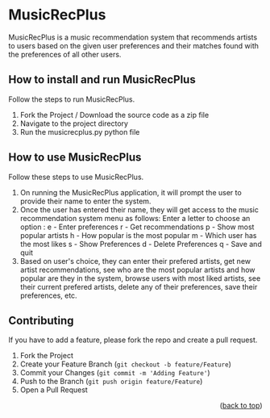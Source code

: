<!-- MusicRecPlus -->
<!-- ABOUT THE PROJECT -->
# MusicRecPlus
MusicRecPlus is a music recommendation system that recommends artists to users based on the given user preferences and their matches found with the preferences of all other users.

<!-- How to run MusicRecPlus -->
## How to install and run MusicRecPlus

Follow the steps to run MusicRecPlus.

1. Fork the Project / Download the source code as a zip file
2. Navigate to the project directory
3. Run the musicrecplus.py python file

<!-- How to use MusicRecPlus -->
## How to use MusicRecPlus

Follow these steps to use MusicRecPlus.

1. On running the MusicRecPlus application, it will prompt the user to provide their name to enter the system.
2. Once the user has entered their name, they will get access to the music recommendation system menu as follows:
	Enter a letter to choose an option :
	e - Enter preferences
	r - Get recommendations
	p - Show most popular artists
	h - How popular is the most popular
	m - Which user has the most likes
	s - Show Preferences
	d - Delete Preferences
	q - Save and quit
3. Based on user's choice, they can enter their prefered artists, get new artist recommendations, see who are the most popular artists and how popular are they in the system, browse users with most liked artists, see their current prefered artists, delete any of their preferences, save their preferences, etc. 

<!-- CONTRIBUTING -->
## Contributing

If you have to add a feature, please fork the repo and create a pull request.

1. Fork the Project
2. Create your Feature Branch (`git checkout -b feature/Feature`)
3. Commit your Changes (`git commit -m 'Adding Feature'`)
4. Push to the Branch (`git push origin feature/Feature`)
5. Open a Pull Request

<p align="right">(<a href="#top">back to top</a>)</p>